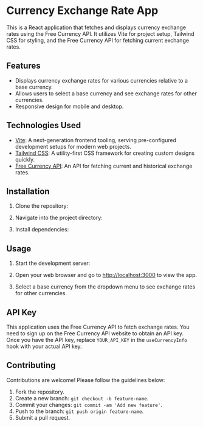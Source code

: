 # Currency Exchange Rate App

This is a React application that fetches and displays currency exchange rates using the Free Currency API. It utilizes Vite for project setup, Tailwind CSS for styling, and the Free Currency API for fetching current exchange rates.

## Features

- Displays currency exchange rates for various currencies relative to a base currency.
- Allows users to select a base currency and see exchange rates for other currencies.
- Responsive design for mobile and desktop.

## Technologies Used

- [Vite](https://vitejs.dev/): A next-generation frontend tooling, serving pre-configured development setups for modern web projects.
- [Tailwind CSS](https://tailwindcss.com/): A utility-first CSS framework for creating custom designs quickly.
- [Free Currency API](https://freecurrencyapi.com/): An API for fetching current and historical exchange rates.

## Installation

1. Clone the repository:


2. Navigate into the project directory:


3. Install dependencies:


## Usage

1. Start the development server:


2. Open your web browser and go to [http://localhost:3000](http://localhost:3000) to view the app.

3. Select a base currency from the dropdown menu to see exchange rates for other currencies.

## API Key

This application uses the Free Currency API to fetch exchange rates. You need to sign up on the Free Currency API website to obtain an API key. Once you have the API key, replace `YOUR_API_KEY` in the `useCurrencyInfo` hook with your actual API key.

## Contributing

Contributions are welcome! Please follow the guidelines below:

1. Fork the repository.
2. Create a new branch: `git checkout -b feature-name`.
3. Commit your changes: `git commit -am 'Add new feature'`.
4. Push to the branch: `git push origin feature-name`.
5. Submit a pull request.